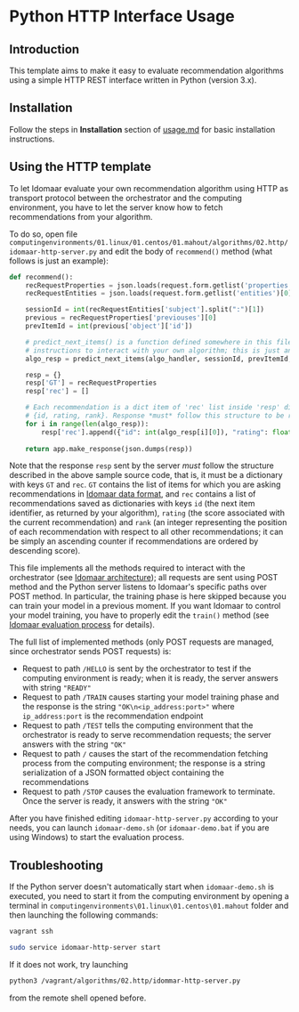 # Python HTTP Interface Usage

## Introduction
This template aims to make it easy to evaluate recommendation algorithms using a simple HTTP REST interface written in Python (version 3.x).

## Installation
Follow the steps in **Installation** section of [usage.md](usage.md#installation) for basic installation instructions.

## Using the HTTP template
To let Idomaar evaluate your own recommendation algorithm using HTTP as transport protocol between the orchestrator and the computing environment, you have to let the server know how to fetch recommendations from your algorithm.

To do so, open file `computingenvironments/01.linux/01.centos/01.mahout/algorithms/02.http/idomaar-http-server.py` and edit the body of `recommend()` method (what follows is just an example):

```python
def recommend():
    recRequestProperties = json.loads(request.form.getlist('properties')[0])
    recRequestEntities = json.loads(request.form.getlist('entities')[0])

    sessionId = int(recRequestEntities['subject'].split(":")[1])
    previous = recRequestProperties['previouses'][0]
    prevItemId = int(previous['object']['id'])

    # predict_next_items() is a function defined somewhere in this file and contains
    # instructions to interact with your own algorithm; this is just an example!
    algo_resp = predict_next_items(algo_handler, sessionId, prevItemId, 20)

    resp = {}
    resp['GT'] = recRequestProperties
    resp['rec'] = []

    # Each recommendation is a dict item of 'rec' list inside 'resp' dict and it is formed by
    # {id, rating, rank}. Response *must* follow this structure to be readable by the evaluator
    for i in range(len(algo_resp)):
        resp['rec'].append({"id": int(algo_resp[i][0]), "rating": float(algo_resp[i][1]), "rank": i+1})
    
    return app.make_response(json.dumps(resp))
```

Note that the response `resp` sent by the server *must* follow the structure described in the above sample source code, that is, it must be a dictionary with keys `GT` and `rec`. `GT` contains the list of items for which you are asking recommendations in [Idomaar data format](https://github.com/crowdrec/idomaar/wiki/DATA-FORMAT), and `rec` contains a list of recommendations saved as dictionaries with keys `id` (the next item identifier, as returned by your algorithm), `rating` (the score associated with the current recommendation) and `rank` (an integer representing the position of each recommendation with respect to all other recommendations; it can be simply an ascending counter if recommendations are ordered by descending score).

This file implements all the methods required to interact with the orchestrator (see [Idomaar architecture](https://github.com/crowdrec/idomaar/wiki/Idomaar-architecture)); all requests are sent using POST method and the Python server listens to Idomaar's specific paths over POST method. In particular, the training phase is here skipped because you can train your model in a previous moment. If you want Idomaar to control your model training, you have to properly edit the `train()` method (see [Idomaar evaluation process](https://github.com/crowdrec/idomaar/wiki/Idomaar-evaluation-process) for details).

The full list of implemented methods (only POST requests are managed, since orchestrator sends POST requests) is:
* Request to path `/HELLO` is sent by the orchestrator to test if the computing environment is ready; when it is ready, the server answers with string `"READY"`
* Request to path `/TRAIN` causes starting your model training phase and the response is the string `"OK\n<ip_address:port>"` where `ip_address:port` is the recommendation endpoint
* Request to path `/TEST` tells the computing environment that the orchestrator is ready to serve recommendation requests; the server answers with the string `"OK"`
* Request to path `/` causes the start of the recommendation fetching process from the computing environment; the response is a string serialization of a JSON formatted object containing the recommendations
* Request to path `/STOP` causes the evaluation framework to terminate. Once the server is ready, it answers with the string `"OK"`

After you have finished editing `idomaar-http-server.py` according to your needs, you can launch `idomaar-demo.sh` (or `idomaar-demo.bat` if you are using Windows) to start the evaluation process.

## Troubleshooting
If the Python server doesn't automatically start when `idomaar-demo.sh` is executed, you need to start it from the computing environment by opening a terminal in `computingenvironments\01.linux\01.centos\01.mahout` folder and then launching the following commands:

```sh
vagrant ssh

sudo service idomaar-http-server start
```

If it does not work, try launching

```sh
python3 /vagrant/algorithms/02.http/idommar-http-server.py
```

from the remote shell opened before.
